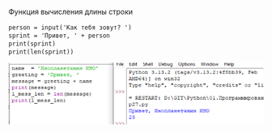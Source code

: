 Функция вычисления длины строки
```
person = input('Как тебя зовут? ')
sprint = 'Привет, ' + person
print(sprint)
print(len(sprint))
```

![](../../../01.Pyth_for_children/_Pictures/Pasted_image_20250304194215.png)